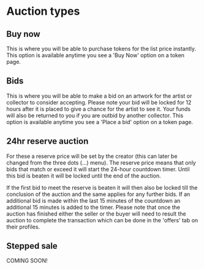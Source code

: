 # Auction types 

## Buy now
This is where you will be able to purchase tokens for the list price instantly. This option is available anytime you see a 'Buy Now' option on a token page.

## Bids
This is where you will be able to make a bid on an artwork for the artist or collector to consider accepting. Please note your bid will be locked for 12 hours after it is placed to give a chance for the artist to see it. Your funds will also be returned to you if you are outbid by another collector. This option is available anytime you see a 'Place a bid' option on a token page.


## 24hr reserve auction

For these a reserve price will be set by the creator (this can later be changed from the three dots (...) menu). The reserve price means that only bids that match or exceed it will start the 24-hour countdown timer. Until this bid is beaten it will be locked until the end of the auction. 

If the first bid to meet the reserve is beaten it will then also be locked till the conclusion of the auction and the same applies for any further bids. If an additional bid is made within the last 15 minutes of the countdown an additional 15 minutes is added to the timer. Please note that once the auction has finished either the seller or the buyer will need to result the auction to complete the transaction which can be done in the 'offers' tab on their profiles. 

## Stepped sale

COMING SOON!



